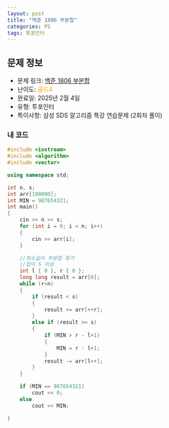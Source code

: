 ```yaml
---
layout: post
title: "백준 1806 부분합"
categories: PS
tags: 투포인터
---
```


## 문제 정보
- 문제 링크: [백준 1806 부분합](https://www.acmicpc.net/problem/18066)
- 난이도: <span style="color:#FFA500">골드4</span>
- 완료일: 2025년 2월 4일
- 유형: 투포인터
- 특이사항: 삼성 SDS 알고리즘 특강 연습문제 (2회차 풀이)

### 내 코드

```C++
#include <iostream>
#include <algorithm>
#include <vector>

using namespace std;

int n, s;
int arr[100000];
int MIN = 987654321;
int main()
{
	cin >> n >> s;
	for (int i = 0; i < n; i++)
	{
		cin >> arr[i];
	}

	//최소길이 부분합 찾기
	//합이 S 이상
	int l { 0 }, r { 0 };
	long long result = arr[0];
	while (r<n)
	{
		if (result < s)
		{
			result += arr[++r];
		}
		else if (result >= s)
		{
			if (MIN > r - l+1)
			{
				MIN = r - l+1;
			}
			result -= arr[l++];
		}
	}

	if (MIN == 987654321)
		cout << 0;
	else
		cout << MIN;

}
```
